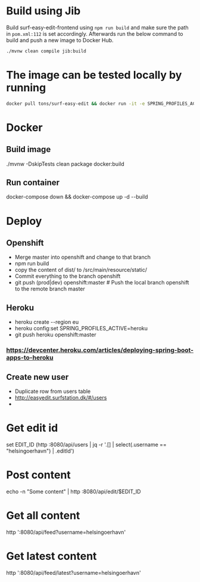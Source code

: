 # Build using Jib
Build surf-easy-edit-frontend using `npm run build` and make sure the path in `pom.xml:112` is set accordingly. Afterwards run the below command to build and push a new image to Docker Hub.
```bash
./mvnw clean compile jib:build
```

# The image can be tested locally by running
```bash
docker pull tons/surf-easy-edit && docker run -it -e SPRING_PROFILES_ACTIVE=test -p 8080:8080 tons/surf-easy-edit
```

# Docker
## Build image
./mvnw -DskipTests clean package docker:build

## Run container
docker-compose down && docker-compose up -d --build

# Deploy

## Openshift
 * Merge master into openshift and change to that branch
 * npm run build
 * copy the content of dist/ to /src/main/resource/static/
 * Commit everything to the branch openshift
 * git push (prod|dev) openshift:master # Push the local branch openshift to the remote branch master

## Heroku
 * heroku create --region eu
 * heroku config:set SPRING_PROFILES_ACTIVE=heroku
 * git push heroku openshift:master

### https://devcenter.heroku.com/articles/deploying-spring-boot-apps-to-heroku

## Create new user
* Duplicate row from users table
* http://easyedit.surfstation.dk/#/users
* 

# Get edit id
set EDIT_ID (http :8080/api/users | jq -r '.[] | select(.username == "helsingoerhavn") | .editId')
# Post content
echo -n "Some content" | http :8080/api/edit/$EDIT_ID
# Get all content
http ':8080/api/feed?username=helsingoerhavn'
# Get latest content
http ':8080/api/feed/latest?username=helsingoerhavn'
